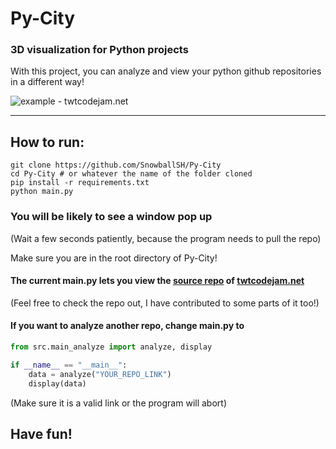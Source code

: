 # Py-City
### 3D visualization for Python projects

With this project, you can analyze and view your 
python github repositories in a different way!

![example - twtcodejam.net](https://cdn.discordapp.com/attachments/597175122222252038/791432562429263872/unknown.png)

---

## How to run:

```shell script
git clone https://github.com/SnowballSH/Py-City
cd Py-City # or whatever the name of the folder cloned
pip install -r requirements.txt
python main.py
```

### You will be likely to see a window pop up

(Wait a few seconds patiently, because the program needs to pull the repo)

Make sure you are in the root directory of Py-City!

#### The current main.py lets you view the [source repo](https://github.com/Tech-With-Tim/twtcodejam.net) of [twtcodejam.net](https://twtcodejam.net/)
(Feel free to check the repo out, I have contributed to some parts of it too!)

#### If you want to analyze another repo, change main.py to
```python
from src.main_analyze import analyze, display

if __name__ == "__main__":
    data = analyze("YOUR_REPO_LINK")
    display(data)
```

(Make sure it is a valid link or the program will abort)

## Have fun!
